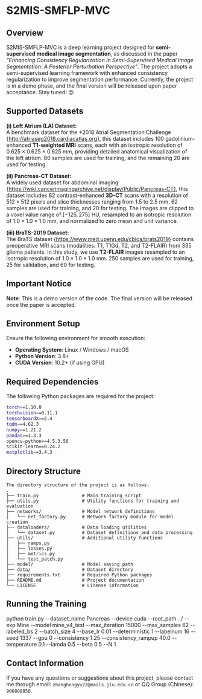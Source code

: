 # S2MIS-SMFLP-MVC

## Overview

S2MIS-SMFLP-MVC is a deep learning project designed for **semi-supervised medical image segmentation**, as discussed in the paper *"Enhancing Consistency Regularization in Semi-Supervised Medical Image Segmentation: A Posterior Perturbation Perspective"*. The project adopts a semi-supervised learning framework with enhanced consistency regularization to improve segmentation performance. Currently, the project is in a demo phase, and the final version will be released upon paper acceptance. Stay tuned! 😊

## Supported Datasets

**(i) Left Atrium (LA) Dataset:**  
A benchmark dataset for the *2018 Atrial Segmentation Challenge {http://atriaseg2018.cardiacatlas.org}, this dataset includes 100 gadolinium-enhanced **T1-weighted MRI** scans, each with an isotropic resolution of $0.625 \times 0.625 \times 0.625$ mm, providing detailed anatomical visualization of the left atrium.  80 samples are used for training, and the remaining 20 are used for testing.

**(ii) Pancreas-CT Dataset:**  
A widely used dataset for abdominal imaging {https://wiki.cancerimagingarchive.net/display/Public/Pancreas-CT}, this dataset includes 82 contrast-enhanced **3D-CT** scans with a resolution of $512 \times 512$ pixels and slice thicknesses ranging from $1.5$ to $2.5$ mm. 62 samples are used for training, and 20 for testing. The images are clipped to a voxel value range of $[-125, 275]$ HU, resampled to an isotropic resolution of $1.0 \times 1.0 \times 1.0$ mm, and normalized to zero mean and unit variance.

**(iii) BraTS-2019 Dataset:**  
The BraTS dataset {https://www.med.upenn.edu/cbica/brats2019} contains preoperative MRI scans (modalities: T1, T1Gd, T2, and T2-FLAIR) from 335 glioma patients. In this study, we use **T2-FLAIR** images resampled to an isotropic resolution of $1.0 \times 1.0 \times 1.0$ mm.  250 samples are used for training, 25 for validation, and 60 for testing.

## Important Notice

**Note**: This is a demo version of the code. The final version will be released once the paper is accepted.

## Environment Setup

Ensure the following environment for smooth execution:

- **Operating System**: Linux / Windows / macOS
- **Python Version**: 3.8+
- **CUDA Version**: 10.2+ (if using GPU)

## Required Dependencies

The following Python packages are required for the project:

```bash
torch==1.10.0
torchvision==0.11.1
tensorboardX==2.4
tqdm==4.62.3
numpy==1.21.2
pandas==1.3.3
opencv-python==4.5.3.56
scikit-learn==0.24.2
matplotlib==3.4.3
```

## Directory Structure
```
The directory structure of the project is as follows:
.
├── train.py                # Main training script
├── utils.py                # Utility functions for training and evaluation
├── networks/               # Model network definitions
│   └── net_factory.py      # Network factory module for model creation
├── dataloaders/            # Data loading utilities
│   └── dataset.py          # Dataset definitions and data processing
├── utils/                  # Additional utility functions
│   ├── ramps.py
│   ├── losses.py
│   ├── metrics.py
│   └── test_patch.py
├── model/                  # Model saving path
├── data/                   # Dataset directory
├── requirements.txt        # Required Python packages
├── README.md               # Project documentation
└── LICENSE                 # License information

```


## Running the Training
python train.py --dataset_name Pancreas --device cuda --root_path ../ --exp Mine --model mine_v4_test --max_iteration 15000 --max_samples 62 --labeled_bs 2 --batch_size 4 --base_lr 0.01 --deterministic 1 --labelnum 16 --seed 1337 --gpu 0 --consistency 1.25 --consistency_rampup 40.0 --temperature 0.1 --lamda 0.5 --beta 0.5 --N 1


## Contact Information
If you have any questions or suggestions about this project, please contact me through email: `zhanghongyu22@mails.jlu.edu.cn` or QQ Group (Chinese): `906808850`.

